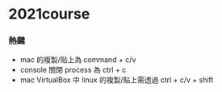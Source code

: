 # 2021course

### 熱鍵
- mac 的複製/貼上為 command + c/v
- console 關閉 process 為 ctrl + c
- mac VirtualBox 中 linux 的複製/貼上需透過 ctrl + c/v + shift